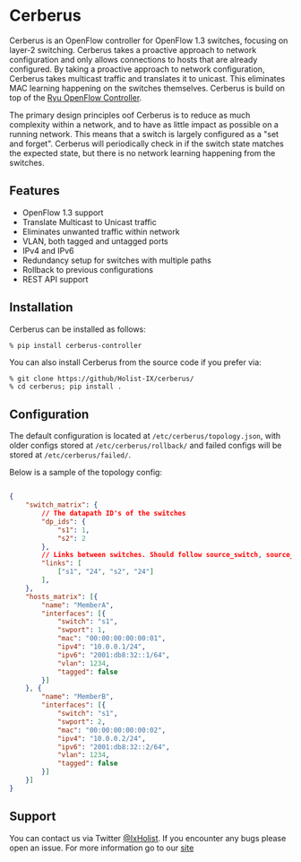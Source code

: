 # Cerberus

Cerberus is an OpenFlow controller for OpenFlow 1.3 switches, focusing on
layer-2 switching. Cerberus takes a proactive approach to network configuration
and only allows connections to hosts that are already configured. By taking a
proactive approach to network configuration, Cerberus takes multicast traffic
and translates it to unicast. This eliminates MAC learning happening on the
switches themselves. Cerberus is build on top of the
[Ryu OpenFlow Controller](https://ryu.readthedocs.io/en/latest/index.html).

The primary design principles oof Cerberus is to reduce as much complexity
within a network, and to have as little impact as possible on a running network.
This means that a switch is largely configured as a "set and forget". Cerberus
will periodically check in if the switch state matches the expected state, but
there is no network learning happening from the switches.

## Features

* OpenFlow 1.3 support
* Translate Multicast to Unicast traffic
* Eliminates unwanted traffic within network
* VLAN, both tagged and untagged ports
* IPv4 and IPv6
* Redundancy setup for switches with multiple paths
* Rollback to previous configurations
* REST API support

## Installation

Cerberus can be installed as follows:

``` bash
% pip install cerberus-controller
```

You can also install Cerberus from the source code if you prefer via:

```
% git clone https://github/Holist-IX/cerberus/
% cd cerberus; pip install .
```


## Configuration

The default configuration is located at `/etc/cerberus/topology.json`, with
older configs stored at `/etc/cerberus/rollback/` and failed configs will
be stored at `/etc/cerberus/failed/`.

Below is a sample of the topology config:

``` json

{
    "switch_matrix": {
        // The datapath ID's of the switches
        "dp_ids": {
            "s1": 1,
            "s2": 2
        },
        // Links between switches. Should follow source_switch, source_port, destination_switch, destination_port
        "links": [
            ["s1", "24", "s2", "24"]
        ],
    },
    "hosts_matrix": [{
        "name": "MemberA",
        "interfaces": [{
            "switch": "s1",
            "swport": 1,
            "mac": "00:00:00:00:00:01",
            "ipv4": "10.0.0.1/24",
            "ipv6": "2001:db8:32::1/64",
            "vlan": 1234,
            "tagged": false
        }]
    }, {
        "name": "MemberB",
        "interfaces": [{
            "switch": "s1",
            "swport": 2,
            "mac": "00:00:00:00:00:02",
            "ipv4": "10.0.0.2/24",
            "ipv6": "2001:db8:32::2/64",
            "vlan": 1234,
            "tagged": false
        }]
    }]
}
```
## Support

You can contact us via Twitter [@IxHolist](https://twitter.com/IxHolist).
If you encounter any bugs please open an issue. For more information go to our
[site](https://holistix.iijlab.net/)